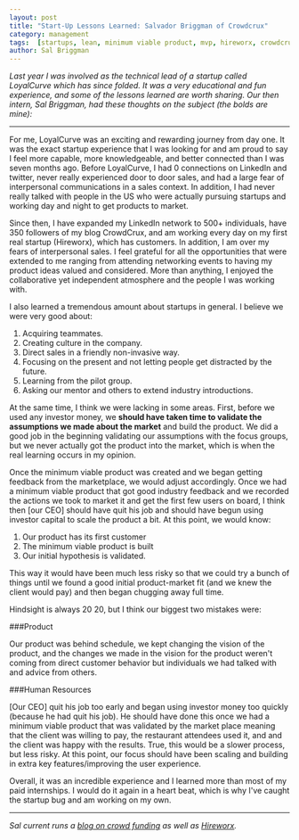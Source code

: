 ```yaml
---
layout: post
title: "Start-Up Lessons Learned: Salvador Briggman of Crowdcrux"
category: management
tags:  [startups, lean, minimum viable product, mvp, hireworx, crowdcrux]
author: Sal Briggman
---
```


*Last year I was involved as the technical lead of a startup called LoyalCurve which has since folded. It was a very educational and fun experience, and some of the lessons learned are worth sharing. Our then intern, Sal Briggman, had these thoughts on the subject (the bolds are mine):*

---

For me, LoyalCurve was an exciting and rewarding journey from day one. It was the exact startup experience that I was looking for and am proud to say I feel more capable, more knowledgeable, and better connected than I was seven months ago. Before LoyalCurve, I had 0 connections on LinkedIn and twitter, never really experienced door to door sales, and had a large fear of interpersonal communications in a sales context. In addition, I had never really talked with people in the US who were actually pursuing startups and working day and night to get products to market.

Since then, I have expanded my LinkedIn network to 500+ individuals, have 350 followers of my blog CrowdCrux, and am working every day on my first real startup (Hireworx), which has customers. In addition, I am over my fears of interpersonal sales. I feel grateful for all the opportunities that were extended to me ranging from attending networking events to having my product ideas valued and considered. More than anything, I enjoyed the collaborative yet independent atmosphere and the people I was working with.

I also learned a tremendous amount about startups in general. I believe we were very good about:

1. Acquiring teammates.
2. Creating culture in the company.
3. Direct sales in a friendly non-invasive way.
4. Focusing on the present and not letting people get distracted by the future.
5. Learning from the pilot group.
6. Asking our mentor and others to extend industry introductions.

At the same time, I think we were lacking in some areas. First, before we used any investor money, we **should have taken time to validate the assumptions we made about the market** and build the product. We did a good job in the beginning validating our assumptions with the focus groups, but we never actually got the product into the market, which is when the real learning occurs in my opinion.

Once the minimum viable product was created and we began getting feedback from the marketplace, we would adjust accordingly. Once we had a minimum viable product that got good industry feedback and we recorded the actions we took to market it and get the first few users on board, I think then [our CEO] should have quit his job and should have begun using investor capital to scale the product a bit. At this point, we would know:

1. Our product has its first customer
2. The minimum viable product is built
3. Our initial hypothesis is validated.

This way it would have been much less risky so that we could try a bunch of things until we found a good initial product-market fit (and we knew the client would pay) and then began chugging away full time.

Hindsight is always 20 20, but I think our biggest two mistakes were:

###Product

Our product was behind schedule, we kept changing the vision of the product, and the changes we made in the vision for the product weren't coming from direct customer behavior but individuals we had talked with and advice from others.

###Human Resources

[Our CEO] quit his job too early and began using investor money too quickly (because he had quit his job). He should have done this once we had a minimum viable product that was validated by the market place meaning that the client was willing to pay, the restaurant attendees used it, and and the client was happy with the results. True, this would be a slower process, but less risky. At this point, our focus should have been scaling and building in extra key features/improving the user experience.

Overall, it was an incredible experience and I learned more than most of my paid internships. I would do it again in a heart beat, which is why I've caught the startup bug and am working on my own.

---
*Sal current runs a [blog on crowd funding](http://www.crowdcrux.com) as well as [Hireworx](http://welcome.hireworx.com/).*
